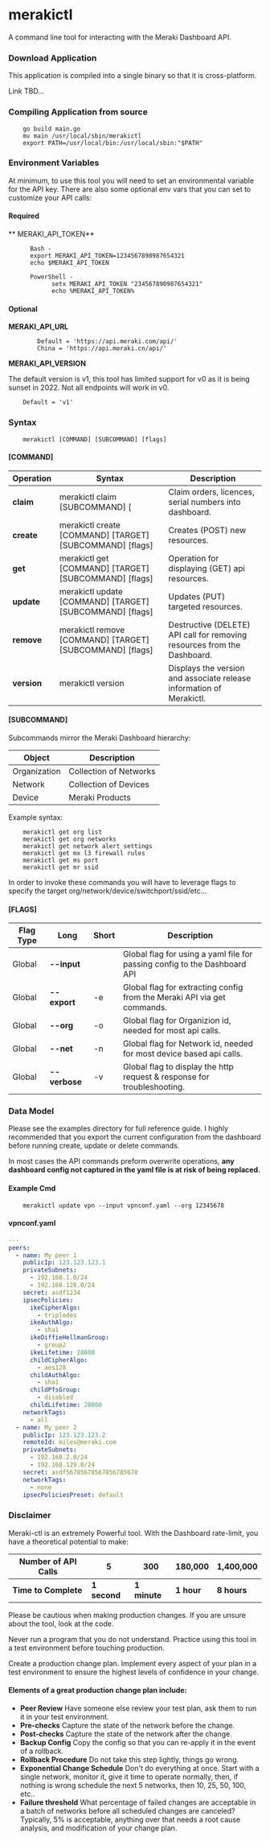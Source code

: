 # merakictl
A command line tool for interacting with the Meraki Dashboard API.

### Download Application
This application is compiled into a single binary so that it is cross-platform. 

Link TBD...

### Compiling Application from source
```shell script
    go build main.go
    mv main /usr/local/sbin/merakictl
    export PATH=/usr/local/bin:/usr/local/sbin:"$PATH"
```
    
### Environment Variables

At minimum, to use this tool you will need to set an environmental variable for the API key. 
There are also some optional env vars that you can set to customize your API calls:

#### Required
** MERAKI_API_TOKEN**
```shell script
      Bash -
      export MERAKI_API_TOKEN=1234567890987654321
      echo $MERAKI_API_TOKEN 
      
      PowerShell -
            setx MERAKI_API_TOKEN "234567890987654321"
            echo %MERAKI_API_TOKEN%
```
#### Optional
 
**MERAKI_API_URL**
```shell script
        Default = 'https://api.meraki.com/api/'
        China = 'https://api.meraki.cn/api/' 
```

**MERAKI_API_VERSION**

The default version is v1, this tool has limited support for v0 as it is being sunset in 2022. 
Not all endpoints will work in v0.
 
```shell script
    Default = 'v1'
```
    
### Syntax

```shell script
    merakictl [COMMAND] [SUBCOMMAND] [flags]
```

 
#### [COMMAND]
 
Operation	| Syntax | Description |
--- | --- | ---
| **claim** | merakictl claim [SUBCOMMAND] [ | Claim orders, licences, serial numbers into dashboard. |
| **create** | merakictl create [COMMAND] [TARGET] [SUBCOMMAND] [flags] | Creates (POST) new resources. |
| **get** | merakictl get [COMMAND] [TARGET] [SUBCOMMAND] [flags]| Operation for displaying (GET) api resources. |
| **update** | merakictl update [COMMAND] [TARGET] [SUBCOMMAND] [flags]| Updates (PUT) targeted resources. |
| **remove** | merakictl remove [COMMAND] [TARGET] [SUBCOMMAND] [flags]| Destructive (DELETE) API call for removing resources from the Dashboard. |
| **version** | merakictl version | Displays the version and associate release information of Merakictl. |


#### [SUBCOMMAND]

Subcommands mirror the Meraki Dashboard hierarchy: 

Object | Description
--- | --- |
| Organization | Collection of Networks |
| Network | Collection of Devices |
| Device | Meraki Products |


Example syntax:
 ```shell script
     merakictl get org list
     merakictl get org networks
     merakictl get network alert settings
     merakictl get mx l3 firewall rules
     merakictl get ms port
     merakictl get mr ssid
 ```   
In order to invoke these commands you will have to leverage flags to specify the target org/network/device/switchport/ssid/etc...

#### [FLAGS]

Flag Type | Long | Short | Description |
--- | --- | --- | ---
| Global | **--input** | | Global flag for using a yaml file for passing config to the Dashboard API |
| Global | **--export** | -e | Global flag for extracting config from the Meraki API via get commands. |
| Global | **--org** | -o | Global flag for Organizion id, needed for most api calls. |
| Global | **--net** | -n | Global flag for Network id, needed for most device based api calls. |
| Global | **--verbose** | -v | Global flag to display the http request & response for troubleshooting. |

### Data Model
Please see the examples directory for full reference guide. 
I highly recommended that you export the current configuration from the dashboard before running create, 
update or delete commands.

In most cases the API commands preform overwrite operations, **any dashboard config not captured in the yaml file is at risk of being replaced.**


#### Example Cmd
 ```shell script
     merakictl update vpn --input vpnconf.yaml --org 12345678
 ```  

#### vpnconf.yaml
```yaml
---
peers:
  - name: My peer 1
    publicIp: 123.123.123.1
    privateSubnets:
      - 192.168.1.0/24
      - 192.168.128.0/24
    secret: asdf1234
    ipsecPolicies:
      ikeCipherAlgo:
        - tripledes
      ikeAuthAlgo:
        - sha1
      ikeDiffieHellmanGroup:
        - group2
      ikeLifetime: 28800
      childCipherAlgo:
        - aes128
      childAuthAlgo:
        - sha1
      childPfsGroup:
        - disabled
      childLifetime: 28800
    networkTags:
      - all
  - name: My peer 2
    publicIp: 123.123.123.2
    remoteId: miles@meraki.com
    privateSubnets:
      - 192.168.2.0/24
      - 192.168.129.0/24
    secret: asdf56785678567856785678
    networkTags:
      - none
    ipsecPoliciesPreset: default
```



### Disclaimer

Meraki-ctl is an extremely Powerful tool. With the Dashboard rate-limit, you have a theoretical potential to make:


Number of API Calls | 5 | 300 | 180,000 | 1,400,000 |
--- | --- | --- | --- | --- |
**Time to Complete** | **1 second** | **1 minute** | **1 hour** | **8 hours** |


Please be cautious when making production changes. If you are unsure about the tool, look at the code. 

Never run a program that you do not understand. Practice using this tool in a test environment before touching production.

Create a production change plan. Implement every aspect of your plan in a test environment to ensure the highest levels of confidence in your change.   

#### Elements of a great production change plan include:
- **Peer Review** Have someone else review your test plan, ask them to run it in your test environment.
- **Pre-checks**  Capture the state of the network before the change.
- **Post-checks** Capture the state of the network after the change. 
- **Backup Config** Copy the config so that you can re-apply it in the event of a rollback.
- **Rollback Procedure** Do not take this step lightly, things go wrong.
- **Exponential Change Schedule** Don't do everything at once. Start with a single network, 
monitor it, give it time to operate normally, then, if nothing is wrong schedule the next 5 networks, then 10, 25, 50, 100, etc..
- **Failure threshold** What percentage of failed changes are acceptable in a batch of networks 
before all scheduled changes are canceled? Typically, 5% is acceptable, anything over that needs a root cause analysis, and modification of your change plan. 
